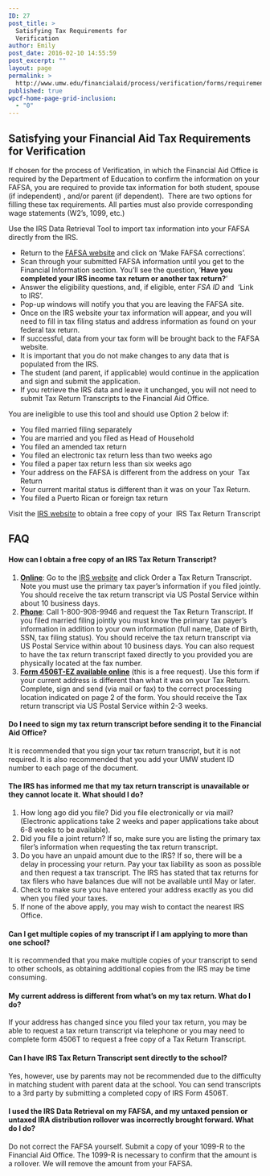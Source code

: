 ```yaml
---
ID: 27
post_title: >
  Satisfying Tax Requirements for
  Verification
author: Emily
post_date: 2016-02-10 14:55:59
post_excerpt: ""
layout: page
permalink: >
  http://www.umw.edu/financialaid/process/verification/forms/requirements/
published: true
wpcf-home-page-grid-inclusion:
  - "0"
---
```

<h2>Satisfying your Financial Aid Tax Requirements for Verification</h2>
If chosen for the process of Verification, in which the Financial Aid Office is required by the Department of Education to confirm the information on your FAFSA, you are required to provide tax information for both student, spouse (if independent) , and/or parent (if dependent).  There are two options for filling these tax requirements. All parties must also provide corresponding wage statements (W2’s, 1099, etc.)

Use the IRS Data Retrieval Tool to import tax information into your FAFSA directly from the IRS.
<ul>
	<li>Return to the <a href="https://fafsa.ed.gov/">FAFSA website</a> and click on ‘Make FAFSA corrections’.</li>
	<li>Scan through your submitted FAFSA information until you get to the Financial Information section. You’ll see the question, ‘<strong>Have you completed your IRS income tax return or another tax return?</strong>’</li>
	<li>Answer the eligibility questions, and, if eligible, enter <em>FSA ID</em> and  ‘Link to IRS’.</li>
	<li>Pop-up windows will notify you that you are leaving the FAFSA site.</li>
	<li>Once on the IRS website your tax information will appear, and you will need to fill in tax filing status and address information as found on your federal tax return.</li>
	<li>If successful, data from your tax form will be brought back to the FAFSA website.</li>
	<li>It is important that you do not make changes to any data that is populated from the IRS.</li>
	<li>The student (and parent, if applicable) would continue in the application and sign and submit the application.</li>
	<li>If you retrieve the IRS data and leave it unchanged, you will not need to submit Tax Return Transcripts to the Financial Aid Office.</li>
</ul>
You are ineligible to use this tool and should use Option 2 below if:
<ul>
	<li>You filed married filing separately</li>
	<li>You are married and you filed as Head of Household</li>
	<li>You filed an amended tax return</li>
	<li>You filed an electronic tax return less than two weeks ago</li>
	<li>You filed a paper tax return less than six weeks ago</li>
	<li>Your address on the FAFSA is different from the address on your  Tax Return</li>
	<li>Your current marital status is different than it was on your Tax Return.</li>
	<li>You filed a Puerto Rican or foreign tax return</li>
</ul>
Visit the <a href="http://www.irs.gov">IRS website</a> to obtain a free copy of your  IRS Tax Return Transcript
<h2>FAQ</h2>
<h4>How can I obtain a free copy of an IRS Tax Return Transcript?</h4>
<ol>
	<li><strong><u>Online</u></strong>: Go to the <a href="http://www.irs.gov">IRS website</a> and click Order a Tax Return Transcript. Note you must use the primary tax payer’s information if you filed jointly. You should receive the tax return transcript via US Postal Service within about 10 business days.</li>
	<li><strong><u>Phone</u></strong>: Call 1-800-908-9946 and request the Tax Return Transcript. If you filed married filing jointly you must know the primary tax payer’s information in addition to your own information (full name, Date of Birth, SSN, tax filing status). You should receive the tax return transcript via US Postal Service within about 10 business days. You can also request to have the tax return transcript faxed directly to you provided you are physically located at the fax number.</li>
	<li><strong><u><a href="http://www.irs.gov">Form 4506T-EZ</a> available online</u></strong> (this is a free request). Use this form if your current address is different than what it was on your Tax Return. Complete, sign and send (via mail or fax) to the correct processing location indicated on page 2 of the form. You should receive the Tax return transcript via US Postal Service within 2-3 weeks.</li>
</ol>
<h4>Do I need to sign my tax return transcript before sending it to the Financial Aid Office?</h4>
It is recommended that you sign your tax return transcript, but it is not required. It is also recommended that you add your UMW student ID number to each page of the document.
<h4>The IRS has informed me that my tax return transcript is unavailable or they cannot locate it. What should I do?</h4>
<ol>
	<li>How long ago did you file? Did you file electronically or via mail? (Electronic applications take 2 weeks and paper applications take about 6-8 weeks to be available).</li>
	<li>Did you file a joint return? If so, make sure you are listing the primary tax filer’s information when requesting the tax return transcript.</li>
	<li>Do you have an unpaid amount due to the IRS? If so, there will be a delay in processing your return. Pay your tax liability as soon as possible and then request a tax transcript. The IRS has stated that tax returns for tax filers who have balances due will not be available until May or later.</li>
	<li>Check to make sure you have entered your address exactly as you did when you filed your taxes.</li>
	<li>If none of the above apply, you may wish to contact the nearest IRS Office.</li>
</ol>
<h4>Can I get multiple copies of my transcript if I am applying to more than one school?</h4>
It is recommended that you make multiple copies of your transcript to send to other schools, as obtaining additional copies from the IRS may be time consuming.
<h4>My current address is different from what’s on my tax return. What do I do?</h4>
If your address has changed since you filed your tax return, you may be able to request a tax return transcript via telephone or you may need to complete form 4506T to request a free copy of a Tax Return Transcript.
<h4>Can I have IRS Tax Return Transcript sent directly to the school?</h4>
Yes, however, use by parents may not be recommended due to the difficulty in matching student with parent data at the school. You can send transcripts to a 3rd party by submitting a completed copy of IRS Form 4506T.
<h4>I used the IRS Data Retrieval on my FAFSA, and my untaxed pension or untaxed IRA distribution rollover was incorrectly brought forward. What do I do?</h4>
Do not correct the FAFSA yourself. Submit a copy of your 1099-R to the Financial Aid Office. The 1099-R is necessary to confirm that the amount is a rollover. We will remove the amount from your FAFSA.